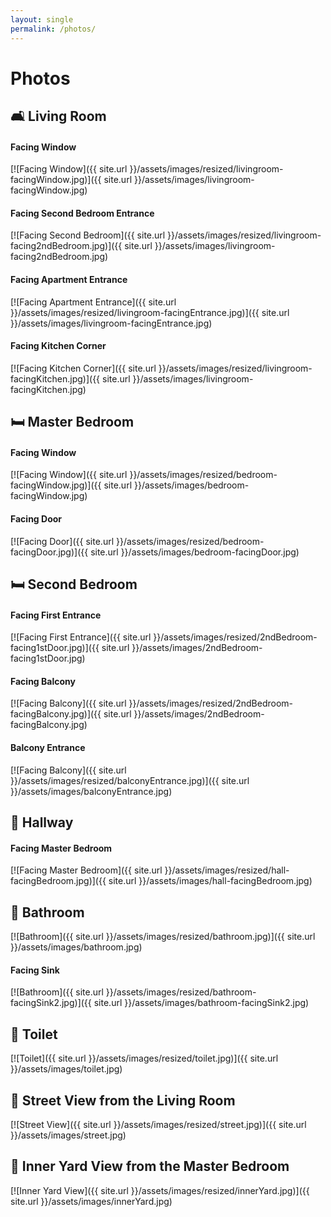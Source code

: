 ```yaml
---
layout: single
permalink: /photos/
---
```


# Photos

## 🛋 Living Room

#### Facing Window

[![Facing Window]({{ site.url }}/assets/images/resized/livingroom-facingWindow.jpg)]({{ site.url }}/assets/images/livingroom-facingWindow.jpg)

#### Facing Second Bedroom Entrance

[![Facing Second Bedroom]({{ site.url }}/assets/images/resized/livingroom-facing2ndBedroom.jpg)]({{ site.url }}/assets/images/livingroom-facing2ndBedroom.jpg)

#### Facing Apartment Entrance

[![Facing Apartment Entrance]({{ site.url }}/assets/images/resized/livingroom-facingEntrance.jpg)]({{ site.url }}/assets/images/livingroom-facingEntrance.jpg)

#### Facing Kitchen Corner

[![Facing Kitchen Corner]({{ site.url }}/assets/images/resized/livingroom-facingKitchen.jpg)]({{ site.url }}/assets/images/livingroom-facingKitchen.jpg)

## 🛏 Master Bedroom

#### Facing Window

[![Facing Window]({{ site.url }}/assets/images/resized/bedroom-facingWindow.jpg)]({{ site.url }}/assets/images/bedroom-facingWindow.jpg)

#### Facing Door

[![Facing Door]({{ site.url }}/assets/images/resized/bedroom-facingDoor.jpg)]({{ site.url }}/assets/images/bedroom-facingDoor.jpg)

## 🛏 Second Bedroom

#### Facing First Entrance

[![Facing First Entrance]({{ site.url }}/assets/images/resized/2ndBedroom-facing1stDoor.jpg)]({{ site.url }}/assets/images/2ndBedroom-facing1stDoor.jpg)

#### Facing Balcony

[![Facing Balcony]({{ site.url }}/assets/images/resized/2ndBedroom-facingBalcony.jpg)]({{ site.url }}/assets/images/2ndBedroom-facingBalcony.jpg)

<!--#### Desk

[![Desk]({{ site.url }}/assets/images/resized/2ndBedroom-desk.jpg)]({{ site.url }}/assets/images/2ndBedroom-desk.jpg)-->

<!--#### Facing Second Entrance

[![Facing Second Entrance]({{ site.url }}/assets/images/resized/2ndBedroom-facing2ndDoor.jpg)]({{ site.url }}/assets/images/2ndBedroom-facing2ndDoor.jpg)-->

#### Balcony Entrance

[![Facing Balcony]({{ site.url }}/assets/images/resized/balconyEntrance.jpg)]({{ site.url }}/assets/images/balconyEntrance.jpg)

## 🚪 Hallway

#### Facing Master Bedroom

[![Facing Master Bedroom]({{ site.url }}/assets/images/resized/hall-facingBedroom.jpg)]({{ site.url }}/assets/images/hall-facingBedroom.jpg)

<!--#### Facing Toilet & Bathroom

[![Facing Toilet & Bathroom]({{ site.url }}/assets/images/resized/hall-facingToiletAndBathroom.jpg)]({{ site.url }}/assets/images/hall-facingToiletAndBathroom.jpg)-->

## 🚿 Bathroom

[![Bathroom]({{ site.url }}/assets/images/resized/bathroom.jpg)]({{ site.url }}/assets/images/bathroom.jpg)

#### Facing Sink

[![Bathroom]({{ site.url }}/assets/images/resized/bathroom-facingSink2.jpg)]({{ site.url }}/assets/images/bathroom-facingSink2.jpg)

<!--#### Facing Shower

[![Bathroom]({{ site.url }}/assets/images/resized/bathroom-facingShower.jpg)]({{ site.url }}/assets/images/bathroom-facingShower.jpg)
-->
## 🚽 Toilet

[![Toilet]({{ site.url }}/assets/images/resized/toilet.jpg)]({{ site.url }}/assets/images/toilet.jpg)

## 🏡 Street View from the Living Room

[![Street View]({{ site.url }}/assets/images/resized/street.jpg)]({{ site.url }}/assets/images/street.jpg)

## 🌳 Inner Yard View from the Master Bedroom

[![Inner Yard View]({{ site.url }}/assets/images/resized/innerYard.jpg)]({{ site.url }}/assets/images/innerYard.jpg)
